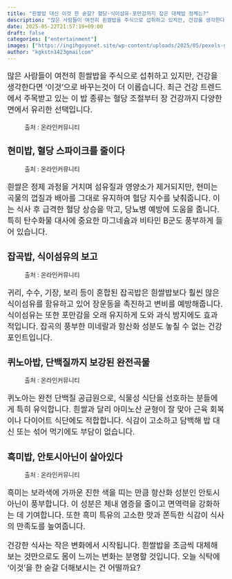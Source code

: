 ```yaml
---
title: "흰쌀밥 대신 이것 한 숟갈? 혈당·식이섬유·포만감까지 잡은 대체밥 정체는?"
description: "많은 사람들이 여전히 흰쌀밥을 주식으로 섭취하고 있지만, 건강을 생각한다면 ‘이것’으로 바꾸는것이 더 이롭습니다. 최근 건강 트렌드에서 주목받고 있는 이 밥 종류는 혈당 조절부터 장 건강까지 다양한 면에서 유리한 선택입니다."
date: 2025-05-22T21:57:19+09:00
draft: false
categories: ["entertainment"]
images: ["https://ingihgoyonet.site/wp-content/uploads/2025/05/pexels-gu-ko-2150570603-32027932-1024x826.jpg", "https://ingihgoyonet.site/wp-content/uploads/2025/05/pexels-zig-fotografia-102048118-9700896-1024x683.jpg", "https://ingihgoyonet.site/wp-content/uploads/2025/05/pexels-cottonbro-3737694-1-1024x683.jpg", "https://ingihgoyonet.site/wp-content/uploads/2025/05/pexels-spotwizardlee-35777904-9396031-1-1024x819.jpg", "https://ingihgoyonet.site/wp-content/uploads/2025/05/pexels-vinvivu-2201725-30822029-1-1024x576.jpg"]
author: "kgkstn1423gmailcom"
---
```


<p style="font-size:18px">많은 사람들이 여전히 흰쌀밥을 주식으로 섭취하고 있지만, 건강을 생각한다면 ‘이것’으로 바꾸는것이 더 이롭습니다. 최근 건강 트렌드에서 주목받고 있는 이 밥 종류는 혈당 조절부터 장 건강까지 다양한 면에서 유리한 선택입니다.</p> <figure ><img src="https://ingihgoyonet.site/wp-content/uploads/2025/05/pexels-gu-ko-2150570603-32027932-1024x826.jpg" alt="" style="aspect-ratio:16/9;object-fit:cover"/><figcaption >출처 : 온라인커뮤니티</figcaption></figure> <h2 >현미밥, 혈당 스파이크를 줄이다</h2> <figure ><img src="https://ingihgoyonet.site/wp-content/uploads/2025/05/pexels-zig-fotografia-102048118-9700896-1024x683.jpg" alt="" style="aspect-ratio:16/9;object-fit:cover"/><figcaption >출처 : 온라인커뮤니티</figcaption></figure> <p style="font-size:18px">흰쌀은 정제 과정을 거치며 섬유질과 영양소가 제거되지만, 현미는 곡물의 껍질과 배아를 그대로 유지하여 혈당 지수를 낮춰줍니다. 이는 식사 후 급격한 혈당 상승을 막고, 당뇨병 예방에 도움을 줍니다. 특히 탄수화물 대사에 중요한 마그네슘과 비타민 B군도 풍부하게 들어 있습니다.</p> <h2 >잡곡밥, 식이섬유의 보고</h2> <figure ><img src="https://ingihgoyonet.site/wp-content/uploads/2025/05/pexels-cottonbro-3737694-1-1024x683.jpg" alt="" style="aspect-ratio:16/9;object-fit:cover"/><figcaption >출처 : 온라인커뮤니티</figcaption></figure> <p style="font-size:18px">귀리, 수수, 기장, 보리 등이 혼합된 잡곡밥은 흰쌀밥보다 훨씬 많은 식이섬유를 함유하고 있어 장운동을 촉진하고 변비를 예방해줍니다. 식이섬유는 또한 포만감을 오래 유지하게 도와 과식 방지에도 효과적입니다. 잡곡의 풍부한 미네랄과 항산화 성분도 놓칠 수 없는 건강 포인트입니다.</p> <h2 >퀴노아밥, 단백질까지 보강된 완전곡물</h2> <figure ><img src="https://ingihgoyonet.site/wp-content/uploads/2025/05/pexels-spotwizardlee-35777904-9396031-1-1024x819.jpg" alt="" style="aspect-ratio:16/9;object-fit:cover"/><figcaption >출처 : 온라인커뮤니티</figcaption></figure> <p style="font-size:18px">퀴노아는 완전 단백질 공급원으로, 식물성 식단을 선호하는 분들에게 특히 유익합니다. 흰쌀과 달리 아미노산 균형이 잘 맞아 근육 회복이나 다이어트 식단에도 적합합니다. 식감이 고소하고 담백해 밥 대신 또는 섞어 먹기에도 부담이 없습니다.</p> <h2 >흑미밥, 안토시아닌이 살아있다</h2> <figure ><img src="https://ingihgoyonet.site/wp-content/uploads/2025/05/pexels-vinvivu-2201725-30822029-1-1024x576.jpg" alt="" style="aspect-ratio:16/9;object-fit:cover"/><figcaption >출처 : 온라인커뮤니티</figcaption></figure> <p style="font-size:18px">흑미는 보라색에 가까운 진한 색을 띠는 만큼 항산화 성분인 안토시아닌이 풍부합니다. 이 성분은 체내 염증을 줄이고 면역력을 강화하는 데 기여합니다. 또한 흑미 특유의 고소한 맛과 쫀득한 식감이 식사의 만족도를 높여줍니다.</p> <p style="font-size:18px">건강한 식사는 작은 변화에서 시작됩니다. 흰쌀밥을 조금씩 대체해보는 것만으로도 몸이 느끼는 변화는 분명할 것입니다. 오늘 식탁에 ‘이것’을 한 숟갈 더해보시는 건 어떨까요?</p>